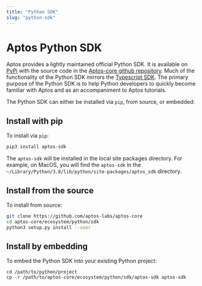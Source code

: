 ```yaml
---
title: "Python SDK"
slug: "python-sdk"
---
```


# Aptos Python SDK

Aptos provides a lightly maintained official Python SDK. It is available on [PyPi](https://pypi.org/project/aptos-sdk/) with the source code in the [Aptos-core github repository](https://github.com/aptos-labs/aptos-core/tree/main/ecosystem/python/sdk). Much of the functionality of the Python SDK mirrors the [Typescript SDK](transactions-with-ts-sdk). The primary purpose of the Python SDK is to help Python developers to quickly become familiar with Aptos and as an accompaniment to Aptos tutorials.

The Python SDK can either be installed via `pip`, from source, or embedded:

## Install with pip

To install via `pip`:
```bash
pip3 install aptos-sdk
```

The `aptos-sdk` will be installed in the local site packages directory. For example, on MacOS, you will find the `aptos-sdk` in the `~/Library/Python/3.8/lib/python/site-packages/aptos_sdk` directory. 

## Install from the source

To install from source:
```bash
git clone https://github.com/aptos-labs/aptos-core
cd aptos-core/ecosystem/python/sdk
python3 setup.py install --user
```

## Install by embedding

To embed the Python SDK into your existing Python project:

```
cd /path/to/python/project
cp -r /path/to/aptos-core/ecosystem/python/sdk/aptos-sdk aptos-sdk
```

